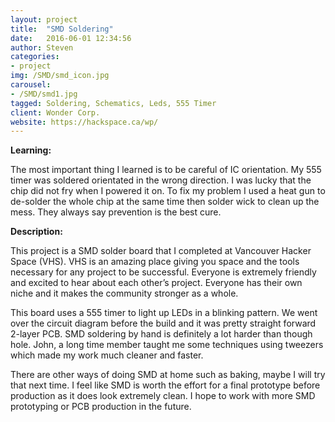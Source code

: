 ```yaml
---
layout: project
title:  "SMD Soldering"
date:   2016-06-01 12:34:56
author: Steven
categories:
- project
img: /SMD/smd_icon.jpg
carousel:
- /SMD/smd1.jpg
tagged: Soldering, Schematics, Leds, 555 Timer
client: Wonder Corp.
website: https://hackspace.ca/wp/
---
```

**Learning:**

The most important thing I learned is to be careful of IC orientation. My 555 timer was soldered orientated in the wrong direction. I was lucky that the chip did not fry when I powered it on. To fix my problem I used a heat gun to de-solder the whole chip at the same time then solder wick to clean up the mess. They always say prevention is the best cure.

**Description:**

This project is a SMD solder board that I completed at Vancouver Hacker Space (VHS). VHS is an amazing place giving you space and the tools necessary for any project to be successful. Everyone is extremely friendly and excited to hear about each other’s project. Everyone has their own niche and it makes the community stronger as a whole.

This board uses a 555 timer to light up LEDs in a blinking pattern. We went over the circuit diagram before the build and it was pretty straight forward 2-layer PCB. SMD soldering by hand is definitely a lot harder than though hole. John, a long time member taught me some techniques using tweezers which made my work much cleaner and faster.

There are other ways of doing SMD at home such as baking, maybe I will try that next time. I feel like SMD is worth the effort for a final prototype before production as it does look extremely clean. I hope to work with more SMD prototyping or PCB production in the future.
